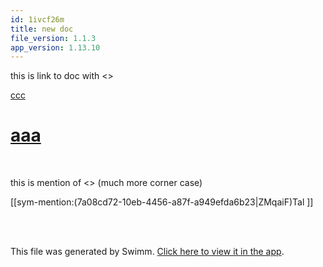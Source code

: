 ```yaml
---
id: 1ivcf26m
title: new doc
file_version: 1.1.3
app_version: 1.13.10
---
```


this is link to doc with <>

[ccc <h1>aaa</h1>](ccc-h1aaah1.n6z4n.sw.md)

<br/>

this is mention of <> (much more corner case)

[[sym-mention:(7a08cd72-10eb-4456-a87f-a949efda6b23|ZMqaiF)Tal <name></name>]]

<br/>

<br/>

This file was generated by Swimm. [Click here to view it in the app](https://swimm-web-app.web.app/repos/Z2l0aHViJTNBJTNBdDElM0ElM0FlcmFuLXN3aW1t/docs/1ivcf26m).

